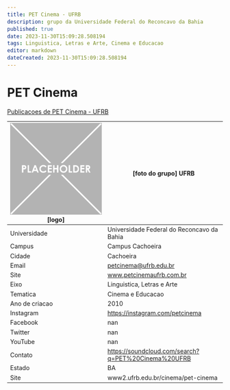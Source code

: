 ```yaml
---
title: PET Cinema - UFRB
description: grupo da Universidade Federal do Reconcavo da Bahia
published: true
date: 2023-11-30T15:09:28.508194
tags: Linguistica, Letras e Arte, Cinema e Educacao
editor: markdown
dateCreated: 2023-11-30T15:09:28.508194
---
```


# PET Cinema

[Publicacoes de PET Cinema - UFRB](/atividade/131PETCinemaUFRB/feed.md)

| ![placeholder.png](/placeholder.png) [logo] | [foto do grupo] UFRB         |
| ------------------------------------------- | ------------------------------------------------- |
| Universidade                                | Universidade Federal do Reconcavo da Bahia      |
| Campus                                      | Campus Cachoeira            |
| Cidade                                      | Cachoeira             |
| Email                                       | petcinema@ufrb.edu.br             |
| Site                                        | www.petcinemaufrb.com.br              |
| Eixo                                        | Linguistica, Letras e Arte              |
| Tematica                                    | Cinema e Educacao          |
| Ano de criacao                              | 2010        |
| Instagram                                   | https://instagram.com/petcinema         |
| Facebook                                    | nan          |
| Twitter                                     | nan           |
| YouTube                                     | nan           |
| Contato                                     | https://soundcloud.com/search?q=PET%20Cinema%20UFRB         |
| Estado                                      |  BA            |
| Site                                        | www2.ufrb.edu.br/cinema/pet-cinema |
